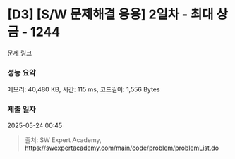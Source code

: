 # [D3] [S/W 문제해결 응용] 2일차 - 최대 상금 - 1244 

[문제 링크](https://swexpertacademy.com/main/code/problem/problemDetail.do?contestProbId=AV15Khn6AN0CFAYD) 

### 성능 요약

메모리: 40,480 KB, 시간: 115 ms, 코드길이: 1,556 Bytes

### 제출 일자

2025-05-24 00:45



> 출처: SW Expert Academy, https://swexpertacademy.com/main/code/problem/problemList.do